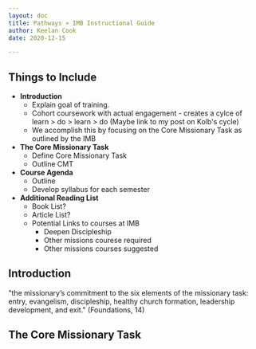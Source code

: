 ```yaml
---
layout: doc
title: Pathways » IMB Instructional Guide
author: Keelan Cook
date: 2020-12-15

---
```


## Things to Include
* **Introduction**
	* Explain goal of training.
	* Cohort coursework with actual engagement - creates a cylce of learn > do > learn > do (Maybe link to my post on Kolb's cycle)
	* We accomplish this by focusing on the Core Missionary Task as outlined by the IMB
* **The Core Missionary Task**
	* Define Core Missionary Task
	* Outline CMT
* **Course Agenda**
	* Outline 
	* Develop syllabus for each semester
* **Additional Reading List**
	* Book List?
	* Article List?
	* Potential Links to courses at IMB
		* Deepen Discipleship
		* Other missions courese required
		* Other missions courses suggested

## Introduction
"the missionary’s commitment to the six elements of the missionary task: entry, evangelism, discipleship, healthy church formation, leadership development, and exit." (Foundations, 14)

## The Core Missionary Task
<!--stackedit_data:
eyJoaXN0b3J5IjpbMTYwNTg1NjI3NCwtMzczNDEwNjAsMTQ4ND
UwNTk1NywtODQ2NzA4NzMsLTIxMzc0Mjc1NTIsLTE2NTc5MTMw
MTAsLTEwNDgxNTYyNDldfQ==
-->